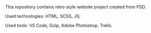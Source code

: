 This repository contains retro style website project created from PSD.

Used technologies: HTML, SCSS, JS;

Used tools: VS Code, Gulp, Adobe Photoshop, Trello.